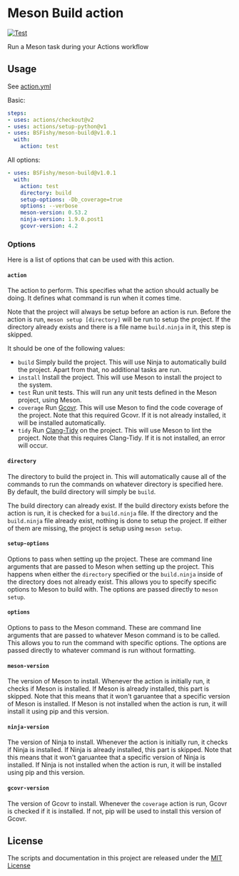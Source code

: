 # Meson Build action
[![Test](https://github.com/BSFishy/meson-build/workflows/Test/badge.svg)](https://github.com/BSFishy/meson-build/actions)

Run a Meson task during your Actions workflow

## Usage
See [action.yml](action.yml)

Basic:
```yaml
steps:
- uses: actions/checkout@v2
- uses: actions/setup-python@v1
- uses: BSFishy/meson-build@v1.0.1
  with:
    action: test
```

All options:
```yaml
- uses: BSFishy/meson-build@v1.0.1
  with:
    action: test
    directory: build
    setup-options: -Db_coverage=true
    options: --verbose
    meson-version: 0.53.2
    ninja-version: 1.9.0.post1
    gcovr-version: 4.2
```

### Options
Here is a list of options that can be used with this action.

#### `action`
The action to perform.
This specifies what the action should actually be doing.
It defines what command is run when it comes time.

Note that the project will always be setup before an action is run.
Before the action is run, `meson setup [directory]` will be run to setup the project.
If the directory already exists and there is a file name `build.ninja` in it, this step is skipped.

It should be one of the following values:
 - `build`
  Simply build the project. This will use Ninja to automatically build the project. Apart from that, no additional tasks are run.
 - `install`
  Install the project. This will use Meson to install the project to the system.
 - `test`
  Run unit tests. This will run any unit tests defined in the Meson project, using Meson.
 - `coverage`
  Run [Gcovr](https://gcovr.com/en/stable/). This will use Meson to find the code coverage of the project.
  Note that this required Gcovr. If it is not already installed, it will be installed automatically.
 - `tidy`
  Run [Clang-Tidy](https://clang.llvm.org/extra/clang-tidy/) on the project. This will use Meson to lint the project.
  Note that this requires Clang-Tidy. If it is not installed, an error will occur.

#### `directory`
The directory to build the project in.
This will automatically cause all of the commands to run the commands on whatever directory is specified here.
By default, the build directory will simply be `build`.

The build directory can already exist.
If the build directory exists before the action is run, it is checked for a `build.ninja` file.
If the directory and the `build.ninja` file already exist, nothing is done to setup the project.
If either of them are missing, the project is setup using `meson setup`.

#### `setup-options`
Options to pass when setting up the project.
These are command line arguments that are passed to Meson when setting up the project.
This happens when either the `directory` specified or the `build.ninja` inside of the directory does not already exist.
This allows you to specify specific options to Meson to build with.
The options are passed directly to `meson setup`.

#### `options`
Options to pass to the Meson command.
These are command line arguments that are passed to whatever Meson command is to be called.
This allows you to run the command with specific options.
The options are passed directly to whatever command is run without formatting.

#### `meson-version`
The version of Meson to install.
Whenever the action is initially run, it checks if Meson is installed.
If Meson is already installed, this part is skipped.
Note that this means that it won't garuantee that a specific version of Meson is installed.
If Meson is not installed when the action is run, it will install it using pip and this version.

#### `ninja-version`
The version of Ninja to install.
Whenever the action is initially run, it checks if Ninja is installed.
If Ninja is already installed, this part is skipped.
Note that this means that it won't garuantee that a specific version of Ninja is installed.
If Ninja is not installed when the action is run, it will be installed using pip and this version.

#### `gcovr-version`
The version of Gcovr to install.
Whenever the `coverage` action is run, Gcovr is checked if it is installed.
If not, pip will be used to install this version of Gcovr.

## License

The scripts and documentation in this project are released under the [MIT License](LICENSE)
